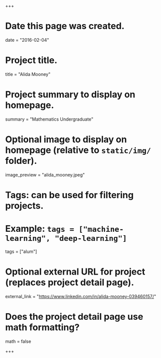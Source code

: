 +++
# Date this page was created.
date = "2016-02-04"

# Project title.
title = "Alida Mooney"

# Project summary to display on homepage.
summary = "Mathematics Undergraduate"

# Optional image to display on homepage (relative to `static/img/` folder).
image_preview = "alida_mooney.jpeg"

# Tags: can be used for filtering projects.
# Example: `tags = ["machine-learning", "deep-learning"]`
tags = ["alum"]

# Optional external URL for project (replaces project detail page).
external_link = "https://www.linkedin.com/in/alida-mooney-039460157/"

# Does the project detail page use math formatting?
math = false

+++
